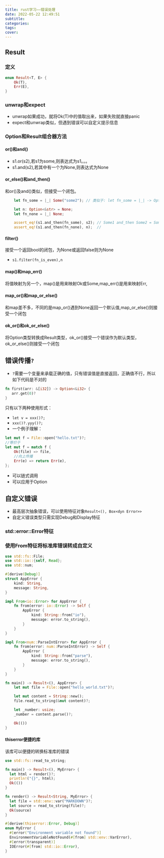 ```yaml
---
title: rust学习——错误处理
date: 2022-05-22 12:49:51
subtitle:
categories:
tags:
cover:
---
```

## Result
### 定义
```rust
enum Result<T, E> {
    Ok(T),
    Err(E),
}
```
### unwrap和expect
- unwrap如果成功，就将Ok(T)中的值取出来，如果失败就直接panic
- expect和unwrap类似，但遇到错误可以自定义提示信息
### Option和Result组合器方法
#### or()和and()
- s1.or(s2),若s1为some,则表达式为s1。。。
- s1.and(s2),若其中有一个为None,则表达式为None
#### or_else()和and_then()
和or()及and()类似，但接受一个闭包。
```rust
    let fn_some = |_| Some("some2"); // 类似于: let fn_some = |_| -> Option<&str> { Some("some2") };

    let n: Option<&str> = None;
    let fn_none = |_| None;

    assert_eq!(s1.and_then(fn_some), s2); // Some1 and_then Some2 = Some2
    assert_eq!(s1.and_then(fn_none), n);  //
```
#### filter()
接受一个返回bool的闭包，为None或返回false则为None
- `s1.filter(fn_is_even),n`
#### map()和map_err()
将值映射为另一个，map()是用来映射Ok或Some,map_err()是用来映射Err,
#### map_or()和map_or_else()
和map差不多，不同的是map_or()遇到None返回一个默认值,map_or_else()则接受一个闭包
#### ok_or()和ok_or_else()
将Option类型转换成Result类型，ok_or()接受一个错误作为默认类型，ok_or_else()则接受一个闭包
## 错误传播`?`
- `?`需要一个变量来承载正确的值，只有错误值是直接返回，正确值不行，所以如下代码是不对的
```rust
fn first(arr: &[i32]) -> Option<&i32> {
   arr.get(0)?
}
```
只有以下两种使用形式：
  - `let v = xxx()?;`
  - `xxx()?.yyy()?;`
- 一个例子理解：
```rust
let mut f = File::open("hello.txt")?;
//等价于
let mut f = match f {
	Ok(file) => file,
	//向上传播
	Err(e) => return Err(e),
};
```
- 可以链式调用
- 可以应用于Option
## 自定义错误
- 最高层次抽象错误，可以使用特征对象`Result<(), Box<dyn Error>>`
- 自定义错误类型只需实现Debug和Display特征
### std::error::Error特征
### 使用From特征将标准库错误转成自定义
```rust
use std::fs::File;
use std::io::{self, Read};
use std::num;

#[derive(Debug)]
struct AppError {
    kind: String,
    message: String,
}

impl From<io::Error> for AppError {
    fn from(error: io::Error) -> Self {
        AppError {
            kind: String::from("io"),
            message: error.to_string(),
        }
    }
}

impl From<num::ParseIntError> for AppError {
    fn from(error: num::ParseIntError) -> Self {
        AppError {
            kind: String::from("parse"),
            message: error.to_string(),
        }
    }
}

fn main() -> Result<(), AppError> {
    let mut file = File::open("hello_world.txt")?;

    let mut content = String::new();
    file.read_to_string(&mut content)?;

    let _number: usize;
    _number = content.parse()?;

    Ok(())
}
```
#### thiserror便捷的库
该库可以便捷的转换标准库的错误
```rust
use std::fs::read_to_string;

fn main() -> Result<(), MyError> {
  let html = render()?;
  println!("{}", html);
  Ok(())
}

fn render() -> Result<String, MyError> {
  let file = std::env::var("MARKDOWN")?;
  let source = read_to_string(file)?;
  Ok(source)
}

#[derive(thiserror::Error, Debug)]
enum MyError {
  #[error("Environment variable not found")]
  EnvironmentVariableNotFound(#[from] std::env::VarError),
  #[error(transparent)]
  IOError(#[from] std::io::Error),
}
```
